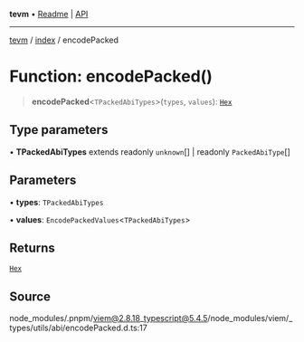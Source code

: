 **tevm** • [Readme](../../README.md) \| [API](../../modules.md)

***

[tevm](../../README.md) / [index](../README.md) / encodePacked

# Function: encodePacked()

> **encodePacked**\<`TPackedAbiTypes`\>(`types`, `values`): [`Hex`](../type-aliases/Hex.md)

## Type parameters

• **TPackedAbiTypes** extends readonly `unknown`[] \| readonly `PackedAbiType`[]

## Parameters

• **types**: `TPackedAbiTypes`

• **values**: `EncodePackedValues`\<`TPackedAbiTypes`\>

## Returns

[`Hex`](../type-aliases/Hex.md)

## Source

node\_modules/.pnpm/viem@2.8.18\_typescript@5.4.5/node\_modules/viem/\_types/utils/abi/encodePacked.d.ts:17
